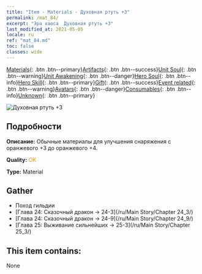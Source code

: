 ```yaml
---
title: "Item - Materials - Духовная ртуть +3"
permalink: /mat_84/
excerpt: "Эра хаоса  Духовная ртуть +3"
last_modified_at: 2021-05-05
locale: ru
ref: "mat_84.md"
toc: false
classes: wide
---
```

 [Materials](/ItemsRU/){: .btn .btn--primary}[Artifacts](/ItemsRU/Artifacts/){: .btn .btn--success}[Unit Soul](/ItemsRU/UnitSoul/){: .btn .btn--warning}[Unit Awakening](/ItemsRU/UnitAwakening/){: .btn .btn--danger}[Hero Soul](/ItemsRU/HeroSoul/){: .btn .btn--info}[Hero Skill](/ItemsRU/HeroSkill/){: .btn .btn--primary}[Gift](/ItemsRU/Gift/){: .btn .btn--success}[Event related](/ItemsRU/Events/){: .btn .btn--warning}[Avatars](/ItemsRU/Avatars/){: .btn .btn--danger}[Consumables](/ItemsRU/Consumables/){: .btn .btn--info}[Unknown](/ItemsRU/Unknown/){: .btn .btn--primary}

 ![Духовная ртуть +3](/images/t/i_cailiao_shuiyin3.png)

## Подробности
 **Описание:** Обычные материалы для улучшения снаряжения c оранжевого +3 до оранжевого +4.

 **Quality:** <span style="color: #FF8C00">OK</span>

 **Type:** Material

## Gather

*    Поход гильдии 
*    [Глава 24: Сказочный дракон -> 24-3](/ru/Main Story/Chapter 24_3/) 
*    [Глава 24: Сказочный дракон -> 24-9](/ru/Main Story/Chapter 24_9/) 
*    [Глава 25: Выживание сильнейших -> 25-3](/ru/Main Story/Chapter 25_3/) 

## This item contains:

  None

